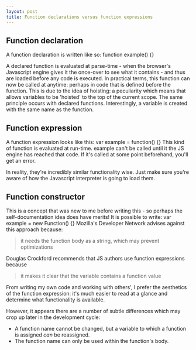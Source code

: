 ```yaml
---
layout: post
title: Function declarations versus function expressions
---
```

## Function declaration
A function declaration is written like so:
    function example() {}

A declared function is evaluated at parse-time - when the browser's Javascript engine gives it the once-over to see what it contains - and thus are loaded before any code is executed.
In practical terms, this function can now be called at anytime: perhaps in code that is defined before the function. This is due to the idea of hoisting: a peculiarity which means that allows variables to be 'hoisted' to the top of the current scope.  The same principle occurs with declared functions.
Interestingly, a variable is created with the same name as the function.

## Function expression
A function expression looks like this:
    var example = function() {}
This kind of function is evaluated at run-time. example can't be called until it the JS engine has reached that code. If it's called at some point beforehand, you'll get an error.

In reality, they're incredibly similar functionality wise. Just make sure you're aware of how the Javascript interpreter is going to load them.

## Function constructor
This is a concept that was new to me before writing this - so perhaps the self-documentation idea does have merits!
It is possible to write:
    var example = new Function() {}
Mozilla's Developer Network advises against this approach because:
> it needs the function body as a string, which may prevent optimizations

Douglas Crockford recommends that JS authors use function expressions because
> it makes it clear that the variable contains a function value

From writing my own code and working with others', I prefer the aesthetics of the function expression: it's much easier to read at a glance and determine what functionality is available.

However, it appears there are a number of subtle differences which may crop up later in the development cycle:
* A function name cannot be changed, but a variable to which a function is assigned _can_ be reassigned.
* The function name can only be used within the function's body.